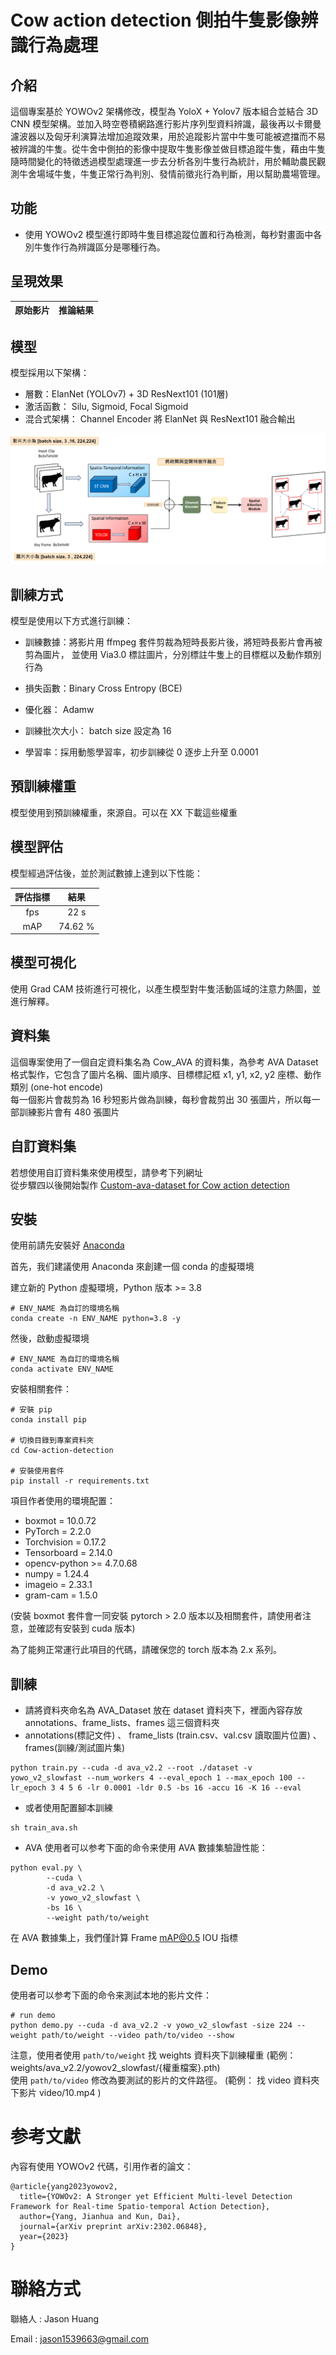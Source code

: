 # Cow action detection 側拍牛隻影像辨識行為處理
## 介紹

這個專案基於 YOWOv2 架構修改，模型為 YoloX + Yolov7 版本組合並結合 3D CNN 模型架構。並加入時空卷積網路進行影片序列型資料辨識，最後再以卡爾曼濾波器以及匈牙利演算法增加追蹤效果，用於追蹤影片當中牛隻可能被遮擋而不易被辨識的牛隻。從牛舍中側拍的影像中提取牛隻影像並做目標追蹤牛隻，藉由牛隻隨時間變化的特徵透過模型處理進一步去分析各別牛隻行為統計，用於輔助農民觀測牛舍場域牛隻，牛隻正常行為判別、發情前徵兆行為判斷，用以幫助農場管理。


## 功能  

- 使用 YOWOv2 模型進行即時牛隻目標追蹤位置和行為檢測，每秒對畫面中各別牛隻作行為辨識區分是哪種行為。

  

## 呈現效果  

| 原始影片                                    | 推論結果                          |
|:------------------------------------------:|:---------------------------------:|



## 模型  

模型採用以下架構：
- 層數：ElanNet (YOLOv7) + 3D ResNext101 (101層)
- 激活函數： Silu, Sigmoid, Focal Sigmoid
- 混合式架構： Channel Encoder 將 ElanNet 與 ResNext101 融合輸出


![image](https://github.com/JasonHuang0119/Cow-action-detection/blob/main/img/%E6%A8%A1%E5%9E%8B.png)

## 訓練方式  

模型是使用以下方式進行訓練：
- 訓練數據：將影片用 ffmpeg 套件剪裁為短時長影片後，將短時長影片會再被剪為圖片， 並使用 Via3.0 標註圖片，分別標註牛隻上的目標框以及動作類別行為
 
- 損失函數：Binary Cross Entropy (BCE)
- 優化器： Adamw
- 訓練批次大小： batch size 設定為 16
- 學習率：採用動態學習率，初步訓練從 0 逐步上升至 0.0001

## 預訓練權重  

模型使用到預訓練權重，來源自。可以在 XX 下載這些權重

## 模型評估  

模型經過評估後，並於測試數據上達到以下性能：

| 評估指標 | 結果    |
|:----------:|:----------:  |
| fps   |   22 s    |
| mAP |   74.62 %|





## 模型可視化  

使用 Grad CAM 技術進行可視化，以產生模型對牛隻活動區域的注意力熱圖，並進行解釋。  



## 資料集  

這個專案使用了一個自定資料集名為 Cow_AVA 的資料集，為參考 AVA Dataset 格式製作，它包含了圖片名稱、圖片順序、目標標記框 x1, y1, x2, y2 座標、動作類別 (one-hot encode)  
每一個影片會裁剪為 16 秒短影片做為訓練，每秒會裁剪出 30 張圖片，所以每一部訓練影片會有 480 張圖片  



## 自訂資料集
若想使用自訂資料集來使用模型，請參考下列網址  
從步驟四以後開始製作  [Custom-ava-dataset for Cow action detection](https://github.com/JasonHuang0119/Custom-ava-dataset_Custom-Spatio-Temporally-Action-Video-Dataset-Windows)  




## 安裝  
使用前請先安裝好 [Anaconda](https://www.anaconda.com/download)  

首先，我们建議使用 Anaconda 來創建一個 conda 的虛擬環境  

建立新的 Python 虛擬環境，Python 版本 >= 3.8

```Shell
# ENV_NAME 為自訂的環境名稱
conda create -n ENV_NAME python=3.8 -y 
```

然後，啟動虛擬環境
```Shell
# ENV_NAME 為自訂的環境名稱
conda activate ENV_NAME
```

安裝相關套件：
```Shell
# 安裝 pip
conda install pip

# 切換目錄到專案資料夾
cd Cow-action-detection

# 安裝使用套件
pip install -r requirements.txt 
```

項目作者使用的環境配置：

- boxmot =  10.0.72
- PyTorch = 2.2.0
- Torchvision = 0.17.2
- Tensorboard = 2.14.0
- opencv-python >= 4.7.0.68
- numpy = 1.24.4
- imageio = 2.33.1
- gram-cam = 1.5.0


(安裝 boxmot 套件會一同安裝 pytorch > 2.0 版本以及相關套件，請使用者注意，並確認有安裝到 cuda 版本)  

為了能夠正常運行此項目的代碼，請確保您的 torch 版本為 2.x 系列。

## 訓練  

- 請將資料夾命名為 AVA_Dataset 放在 dataset 資料夾下，裡面內容存放 annotations、frame_lists、frames 這三個資料夾  
- annotations(標記文件) 、 frame_lists (train.csv、val.csv 讀取圖片位置) 、 frames(訓練/測試圖片集)

```Shell
python train.py --cuda -d ava_v2.2 --root ./dataset -v yowo_v2_slowfast --num_workers 4 --eval_epoch 1 --max_epoch 100 --lr_epoch 3 4 5 6 -lr 0.0001 -ldr 0.5 -bs 16 -accu 16 -K 16 --eval
```

- 或者使用配置腳本訓練
```Shell
sh train_ava.sh
```

* AVA
使用者可以参考下面的命令来使用 AVA 數據集驗證性能：

```Shell
python eval.py \
        --cuda \
        -d ava_v2.2 \
        -v yowo_v2_slowfast \
        -bs 16 \
        --weight path/to/weight
```

在 AVA 數據集上，我們僅計算 Frame mAP@0.5 IOU 指標


## Demo
使用者可以参考下面的命令来測試本地的影片文件：

```Shell
# run demo
python demo.py --cuda -d ava_v2.2 -v yowo_v2_slowfast -size 224 --weight path/to/weight --video path/to/video --show
```

注意，使用者使用  ```path/to/weight``` 找 weights 資料夾下訓練權重    (範例： weights/ava_v2.2/yowov2_slowfast/{權重檔案}.pth)  
使用 ```path/to/video``` 修改為要測試的影片的文件路徑。   (範例： 找 video 資料夾下影片 video/10.mp4   )



# 参考文獻
內容有使用 YOWOv2 代碼，引用作者的論文：

```
@article{yang2023yowov2,
  title={YOWOv2: A Stronger yet Efficient Multi-level Detection Framework for Real-time Spatio-temporal Action Detection},
  author={Yang, Jianhua and Kun, Dai},
  journal={arXiv preprint arXiv:2302.06848},
  year={2023}
}
```
# 聯絡方式

聯絡人 : Jason Huang

Email : jason1539663@gmail.com

